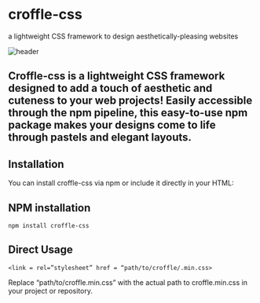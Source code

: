 # croffle-css
a lightweight CSS framework to design aesthetically-pleasing websites

![header](https://github.com/saemirii/croffle-css/assets/88029789/2c612018-d342-4300-9445-2ab475b7ff96)

## Croffle-css is a lightweight CSS framework designed to add a touch of aesthetic and cuteness to your web projects! Easily accessible through the npm pipeline, this easy-to-use npm package makes your designs come to life through pastels and elegant layouts.

## Installation
You can install croffle-css via npm or include it directly in your HTML:

## NPM installation
`npm install croffle-css`

## Direct Usage
`<link = rel=”stylesheet” href = “path/to/croffle/.min.css>`

Replace “path/to/croffle.min.css” with the actual path to croffle.min.css in your project or repository.



